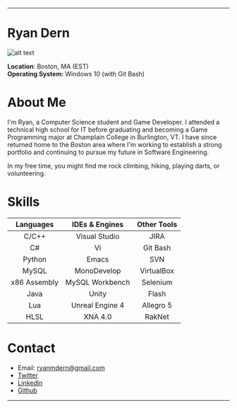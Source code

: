 ***
# Ryan Dern

![alt text](https://avatars1.githubusercontent.com/u/3970591?v=4&u=cd5b816291cf3846a408caa8fdbca028641462b0&s=200 "Ryan Dern")

**Location**: Boston, MA (EST)   
**Operating System**: Windows 10 (with Git Bash)


# About Me

I'm Ryan, a Computer Science student and Game Developer. I attended a technical high school for IT before graduating and becoming a Game Programming major at Champlain College in Burlington, VT. I have since returned home to the Boston area where I'm working to establish a strong portfolio and continuing to pursue my future in Software Engineering.

In my free time, you might find me rock climbing, hiking, playing darts, or volunteering.



# Skills

| Languages    | IDEs & Engines  | Other Tools|
| :-----------:|:---------------:| :---------:|
| C/C++        | Visual Studio   | JIRA       |
| C#           | Vi              | Git Bash   |
| Python       | Emacs           | SVN        |
| MySQL        | MonoDevelop     | VirtualBox |
| x86 Assembly | MySQL Workbench | Selenium   |
| Java         | Unity           | Flash      |
| Lua          | Unreal Engine 4 | Allegro 5  |
| HLSL         | XNA 4.0         | RakNet     |



# Contact

* Email: <ryanmdern@gmail.com>
* [Twitter](https://twitter.com/RMDern)
* [LinkedIn](https://www.linkedin.com/in/ryan-dern-52275488/)
* [Github](https://github.com/RMDern)
***
